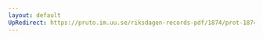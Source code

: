 ```yaml
---
layout: default
UpRedirect: https://pruto.im.uu.se/riksdagen-records-pdf/1874/prot-1874--ak--509/prot-1874--ak--509_044.pdf
---
```

